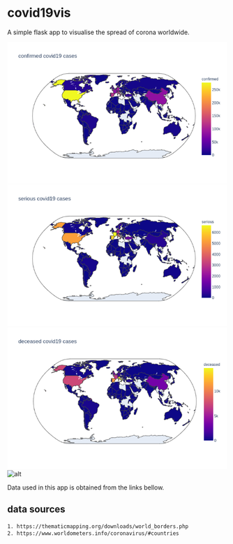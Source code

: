 # covid19vis
A simple flask app to visualise the spread of corona worldwide.


![alt](notebooks/samples/sample.png)
![alt](notebooks/samples/sample2.png)
![alt](notebooks/samples/sample3.png)
![alt](notebooks/samples/newsample.png)

Data used in this app is obtained from the links bellow.
## data sources
	1. https://thematicmapping.org/downloads/world_borders.php
	2. https://www.worldometers.info/coronavirus/#countries
    

